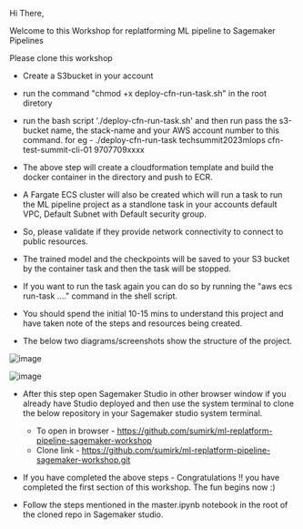 Hi There,

Welcome to this Workshop for replatforming ML pipeline to Sagemaker Pipelines

Please clone this workshop 

- Create a S3bucket in your account
- run the command "chmod +x deploy-cfn-run-task.sh" in the root diretory
- run the bash script './deploy-cfn-run-task.sh' and then run pass the s3-bucket name, the stack-name and your AWS account number to this command. for eg - ./deploy-cfn-run-task techsummit2023mlops cfn-test-summit-cli-01 9707709xxxx 
- The above step will create a cloudformation template and build the docker container in the directory and push to ECR.
- A Fargate ECS cluster will also be created which will run a task to run the ML pipeline project as a standlone task in your accounts default VPC, Default Subnet with Default security group.
- So, please validate if they provide network connectivity to connect to public resources.
- The trained model and the checkpoints will be saved to your S3 bucket by the container task and then the task will be stopped.
- If you want to run the task again you can do so by running the "aws ecs run-task ...." command in the shell script.
- You should spend the initial 10-15 mins to understand this project and have taken note of the steps and resources being created.

- The below two diagrams/screenshots show the structure of the project.

![image](https://github.com/sumirk/ml-replatform-pipeline-workshop/assets/53355338/07ef5076-1ea8-45ab-a68e-a86a7555095e)


![image](https://github.com/sumirk/ml-replatform-pipeline-workshop/assets/53355338/c028f47a-4e45-4f24-9687-f2511275bbb9)


- After this step open Sagemaker Studio in other browser window if you already have Studio deployed and then use the system terminal to clone the below repository in your Sagemaker studio system terminal.

  - To open in browser - https://github.com/sumirk/ml-replatform-pipeline-sagemaker-workshop
  - Clone link - https://github.com/sumirk/ml-replatform-pipeline-sagemaker-workshop.git

- If you have completed the above steps - Congratulations !! you have completed the first section of this workshop. The fun begins now :)
  
- Follow the steps mentioned in the master.ipynb notebook in the root of the cloned repo in Sagemaker studio.
